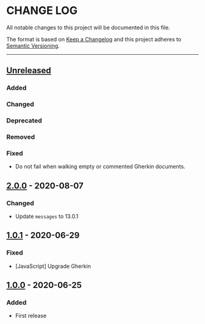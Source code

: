 # CHANGE LOG
All notable changes to this project will be documented in this file.

The format is based on [Keep a Changelog](http://keepachangelog.com/)
and this project adheres to [Semantic Versioning](http://semver.org/).

----
## [Unreleased]

### Added

### Changed

### Deprecated

### Removed

### Fixed

* Do not fail when walking empty or commented Gherkin documents.

## [2.0.0] - 2020-08-07

### Changed

* Update `messages` to 13.0.1

## [1.0.1] - 2020-06-29

### Fixed

* [JavaScript] Upgrade Gherkin

## [1.0.0] - 2020-06-25

### Added

* First release

<!-- Releases -->
[Unreleased]: https://github.com/cucumber/cucumber/compare/gherkin-utils/v2.0.0...master
[2.0.0]:      https://github.com/cucumber/cucumber/compare/gherkin-utils/v1.0.1...gherkin-utils/v2.0.0
[1.0.1]:      https://github.com/cucumber/cucumber/compare/gherkin-utils/v1.0.0...gherkin-utils/v1.0.1
[1.0.0]:      https://github.com/cucumber/cucumber/releases/tag/gherkin-utils/v1.0.0

<!-- Contributors in alphabetical order -->
[aslakhellesoy]:    https://github.com/aslakhellesoy
[vincent-psarga]:   https://github.com/vincent-psarga
